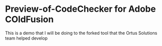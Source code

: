 # Preview-of-CodeChecker for Adobe COldFusion
This is a demo that I will be doing to the forked tool that the Ortus Solutions team helped develop
